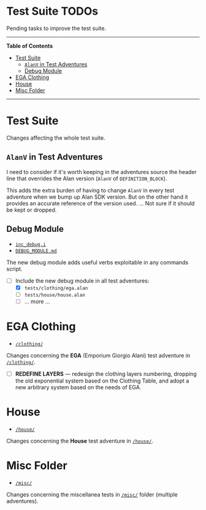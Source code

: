 # Test Suite TODOs

Pending tasks to improve the test suite.


-----

**Table of Contents**

<!-- MarkdownTOC autolink="true" bracket="round" autoanchor="false" lowercase="only_ascii" uri_encoding="true" levels="1,2,3" -->

- [Test Suite](#test-suite)
    - [`AlanV` in Test Adventures](#alanv-in-test-adventures)
    - [Debug Module](#debug-module)
- [EGA Clothing](#ega-clothing)
- [House](#house)
- [Misc Folder](#misc-folder)

<!-- /MarkdownTOC -->

-----

# Test Suite

Changes affecting the whole test suite.

## `AlanV` in Test Adventures

I need to consider if it's worth keeping in the adventures source the header line that overrides the Alan version (`AlanV` of `DEFINITION_BLOCK`).

This adds the extra burden of having to change `AlanV` in every test adventure when we bump up Alan SDK version. But on the other hand it provides an accurate reference of the version used. ... Not sure if it should be kept or dropped.


## Debug Module

- [`inc_debug.i`][inc_debug]
- [`DEBUG_MODULE.md`][DEBUG_MODULE]

The new debug module adds useful verbs exploitable in any commands script.

- [ ] Include the new debug module in all test adventures:
    + [x] `tests/clothing/ega.alan`
    + [ ] `tests/house/house.alan`
    + [ ] ... more ...

<!---------------------------------------------------------------------------->

# EGA Clothing

- [`/clothing/`][clothing]

Changes concerning the __EGA__ (Emporium Giorgio Alani) test adventure in [`/clothing/`][clothing].


- [ ] __REDEFINE LAYERS__ — redesign the clothing layers numbering, dropping the old exponential system based on the Clothing Table, and adopt a new arbitrary system based on the needs of EGA.

<!---------------------------------------------------------------------------->

# House

- [`/house/`][house]

Changes concerning the __House__ test adventure in [`/house/`][house].

<!---------------------------------------------------------------------------->

# Misc Folder

- [`/misc/`][misc]

Changes concerning the miscellanea tests in [`/misc/`][misc] folder (multiple adventures).

<!-----------------------------------------------------------------------------
                               REFERENCE LINKS
------------------------------------------------------------------------------>

[clothing]: ./clothing/ "Navigate folder"
[house]: ./house/ "Navigate folder"
[misc]: ./misc/ "Navigate folder"

[inc_debug]: ./inc_debug.i "View source file"

[DEBUG_MODULE]: ./DEBUG_MODULE.md "Read document"

<!-- EOF -->
